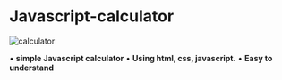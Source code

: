 # Javascript-calculator

<img src="https://static.tildacdn.com/tild6333-6133-4663-b332-646434376665/Flat-calculator-repr.png" hight="200" weight="200" alt="calculator"></img>



• **simple Javascript calculator** 
• **Using html, css, javascript.**
• **Easy to understand**
